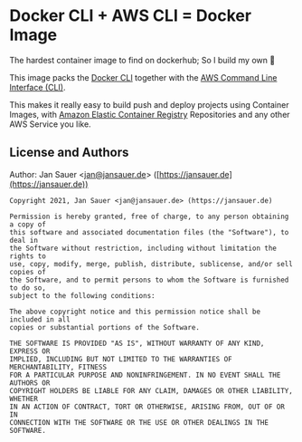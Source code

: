 # Docker CLI + AWS CLI = Docker Image

The hardest container image to find on dockerhub; So I build my own 🤪

This image packs the [Docker CLI](https://docs.docker.com/engine/reference/commandline/cli/) 
together with the [AWS Command Line Interface (CLI)](https://aws.amazon.com/cli/).

This makes it really easy to build push and deploy projects using Container Images, 
with [Amazon Elastic Container Registry](https://aws.amazon.com/ecr/) Repositories 
and any other AWS Service you like.

## License and Authors

Author: Jan Sauer
<[jan@jansauer.de](mailto:jan@jansauer.de)>
([https://jansauer.de](https://jansauer.de))

```text
Copyright 2021, Jan Sauer <jan@jansauer.de> (https://jansauer.de)

Permission is hereby granted, free of charge, to any person obtaining a copy of
this software and associated documentation files (the "Software"), to deal in
the Software without restriction, including without limitation the rights to
use, copy, modify, merge, publish, distribute, sublicense, and/or sell copies of
the Software, and to permit persons to whom the Software is furnished to do so,
subject to the following conditions:

The above copyright notice and this permission notice shall be included in all
copies or substantial portions of the Software.

THE SOFTWARE IS PROVIDED "AS IS", WITHOUT WARRANTY OF ANY KIND, EXPRESS OR
IMPLIED, INCLUDING BUT NOT LIMITED TO THE WARRANTIES OF MERCHANTABILITY, FITNESS
FOR A PARTICULAR PURPOSE AND NONINFRINGEMENT. IN NO EVENT SHALL THE AUTHORS OR
COPYRIGHT HOLDERS BE LIABLE FOR ANY CLAIM, DAMAGES OR OTHER LIABILITY, WHETHER
IN AN ACTION OF CONTRACT, TORT OR OTHERWISE, ARISING FROM, OUT OF OR IN
CONNECTION WITH THE SOFTWARE OR THE USE OR OTHER DEALINGS IN THE SOFTWARE.
```
